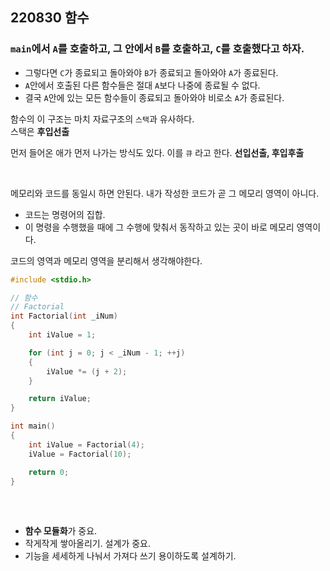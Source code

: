 ## 220830 함수

### `main`에서 `A`를 호출하고, 그 안에서 `B`를 호출하고, `C`를 호출했다고 하자.  

* 그렇다면 `C`가 종료되고 돌아와야 `B`가 종료되고 돌아와야 `A`가 종료된다.   
* `A`안에서 호출된 다른 함수들은 절대 `A`보다 나중에 종료될 수 없다.  
* 결국 `A`안에 있는 모든 함수들이 종료되고 돌아와야 비로소 `A`가 종료된다.  

 
함수의 이 구조는 마치 자료구조의 `스택`과 유사하다.  
스택은 **후입선출**    

먼저 들어온 애가 먼저 나가는 방식도 있다. 이를 `큐` 라고 한다. **선입선출, 후입후출**  

<br/>

메모리와 코드를 동일시 하면 안된다. 내가 작성한 코드가 곧 그 메모리 영역이 아니다.  

* 코드는 명령어의 집합.
* 이 명령을 수행했을 때에 그 수행에 맞춰서 동작하고 있는 곳이 바로 메모리 영역이다.  

코드의 영역과 메모리 영역을 분리해서 생각해야한다.   



```cpp
#include <stdio.h>

// 함수
// Factorial
int Factorial(int _iNum)
{
	int iValue = 1;

	for (int j = 0; j < _iNum - 1; ++j)
	{
		iValue *= (j + 2);
	}

	return iValue;
}

int main()
{	
	int iValue = Factorial(4);
	iValue = Factorial(10);

	return 0;
}

```

<br/>


## 
* **함수 모듈화**가 중요.
* 작게작게 쌓아올리기. 설계가 중요.
* 기능을 세세하게 나눠서 가져다 쓰기 용이하도록 설계하기.



